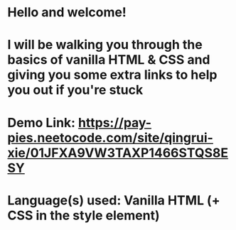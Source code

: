 # Hello and welcome!
# I will be walking you through the basics of vanilla HTML & CSS and giving you some extra links to help you out if you're stuck
# Demo Link: https://pay-pies.neetocode.com/site/qingrui-xie/01JFXA9VW3TAXP1466STQS8ESY
# Language(s) used: Vanilla HTML (+ CSS in the style element)

